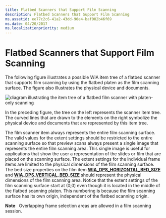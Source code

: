 ```yaml
---
title: Flatbed Scanners that Support Film Scanning
description: Flatbed Scanners that Support Film Scanning
ms.assetid: ee77c2c6-41a2-43dd-90e4-baf902b46f69
ms.date: 04/20/2017
ms.localizationpriority: medium
---
```


# Flatbed Scanners that Support Film Scanning





The following figure illustrates a possible WIA item tree of a flatbed scanner that supports film scanning by using the flatbed platen as the film scanning surface. The figure also illustrates the physical device and documents.

![diagram illustrating the item tree of a flatbed film scanner with platen-only scanning](images/art-flatbed-film.png)

In the preceding figure, the tree on the left represents the scanner item tree. The curved lines that are drawn to the elements on the right symbolize the physical device and documents that are represented by this item tree.

The film scanner item always represents the entire film scanning surface. The valid values for the extent settings should be restricted to the entire scanning surface so that preview scans always present a single image that represents the entire film scanning area. This single image is useful for applications that show the user a representation of the slides or film that are placed on the scanning surface. The extent settings for the individual frame items are limited to the physical dimensions of the film scanning surface. The bed size properties on the film item [**WIA\_DPS\_HORIZONTAL\_BED\_SIZE**](https://docs.microsoft.com/windows-hardware/drivers/image/wia-dps-horizontal-bed-size) and [**WIA\_DPS\_VERTICAL\_BED\_SIZE**](https://docs.microsoft.com/windows-hardware/drivers/image/wia-dps-vertical-bed-size) should represent the physical dimensions of the film scanning area. Notice that the extent settings of the film scanning surface start at (0,0) even though it is located in the middle of the flatbed scanning platen. This numbering is because the film scanning surface has its own origin, independent of the flatbed scanning origin.

**Note**   Overlapping frame selection areas are allowed in a film scanning session.

 

 

 




